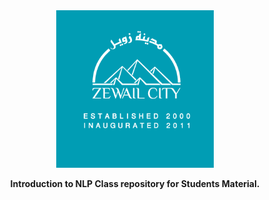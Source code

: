 <div align="center">
<img src="docs/Zlogo.png" width="50%">
  
  **Introduction to NLP Class repository for Students Material.**
  
</div>
  
